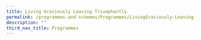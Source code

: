 ```yaml
---
title: Living Graciously Leaving Triumphantly
permalink: /programmes-and-schemes/Programmes/LivingGraciously-Leaving-Triumphantly
description: ""
third_nav_title: Programmes
---
```

